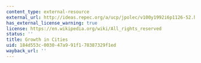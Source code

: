```yaml
---
content_type: external-resource
external_url: http://ideas.repec.org/a/ucp/jpolec/v100y1992i6p1126-52.html
has_external_license_warning: true
license: https://en.wikipedia.org/wiki/All_rights_reserved
status: ''
title: Growth in Cities
uid: 184d553c-0030-47a9-91f1-78387329f1ed
wayback_url: ''
---
```

